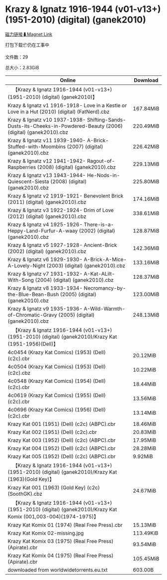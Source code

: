 # Krazy & Ignatz 1916-1944 (v01-v13+) (1951-2010) (digital) (ganek2010)

[磁力链接⬇Magnet Link](magnet:?xt=urn:btih:499c6e2674362697e3bebf36cedca558f4be9c42&dn=Krazy%20%26%20Ignatz%201916-1944%20%28v01-v13%2B%29%20%281951-2010%29%20%28digital%29%20%28ganek2010%29)

打包下载📦仍在工事中

文件数：29

总大小：2.83GiB

Online | Download
--- | ---
&emsp;【Krazy & Ignatz 1916-1944 (v01-v13+) (1951-2010) (digital) (ganek2010)】 | 
Krazy & Ignatz v1 1916-1918- Love in a Kestle or Love in a Hut (2010) (digital) (FatNerd).cbz | 167.84MiB
Krazy & Ignatz v10 1937-1938- Shifting-Sands-Dusts-its-Cheeks-in-Powdered-Beauty (2006) (digital) (ganek2010).cbz | 220.49MiB
Krazy & Ignatz v11 1939-1940- A-Brick-Stuffed-with-Moombins (2007) (digital) (ganek2010).cbz | 226.42MiB
Krazy & Ignatz v12 1941-1942- Ragout-of-Raspberries (2008) (digital) (ganek2010).cbz | 229.13MiB
Krazy & Ignatz v13 1943-1944- He-Nods-in-Quiescent-Siesta (2008) (digital) (ganek2010).cbz | 225.80MiB
Krazy & Ignatz v2 1919-1921- Benevolent Brick (2011) (digital) (ganek2010).cbz | 174.16MiB
Krazy & Ignatz v3 1922-1924- Drim of Love (2012) (digital) (ganek2010).cbz | 338.61MiB
Krazy & Ignatz v4 1925-1926- There-is-a-Heppy-Land-Furfur-A-waay (2002) (digital) (ganek2010).cbz | 128.87MiB
Krazy & Ignatz v5 1927-1928- Ancient-Brick (2002) (digital) (ganek2010).cbz | 142.36MiB
Krazy & Ignatz v6 1929-1930- A-Brick-A-Mice-A-Lovely-Night (2003) (digital) (ganek2010).cbz | 133.16MiB
Krazy & Ignatz v7 1931-1932- A-Kat-ALilt-With-Song (2004) (digital) (ganek2010).cbz | 128.37MiB
Krazy & Ignatz v8 1933-1934- Necromancy-by-the-Blue-Bean-Bush (2005) (digital) (ganek2010).cbz | 123.00MiB
Krazy & Ignatz v9 1935-1936- A-Wild-Warmth-of-Chromatic-Gravy (2005) (digital) (ganek2010).cbz | 248.13MiB
&emsp;【Krazy & Ignatz 1916-1944 (v01-v13+) (1951-2010) (digital) (ganek2010)/Krazy Kat (1951-1956)(Dell)】 | 
4c0454 (Krazy Kat Comics) (1953) (Dell) (c2c).cbr | 20.12MiB
4c0504 (Krazy Kat Comics) (1953) (Dell) (c2c).cbz | 10.22MiB
4c0548 (Krazy Kat Comics) (1954) (Dell) (c2c).cbr | 18.44MiB
4c0619 (Krazy Kat Comics) (1955) (Dell) (c2c).cbr | 13.56MiB
4c0696 (Krazy Kat Comics) (1956) (Dell) (c2c).cbr | 13.14MiB
Krazy Kat 001 (1951) (Dell) (c2c) (ABPC).cbr | 18.46MiB
Krazy Kat 002 (1951) (Dell) (c2c).cbr | 20.83MiB
Krazy Kat 003 (1952) (Dell) (c2c) (ABPC).cbr | 17.95MiB
Krazy Kat 004 (1952) (Dell) (c2c) (ABPC).cbr | 28.28MiB
Krazy Kat 005 (1952) (Dell) (c2c) (ABPC).cbr | 9.92MiB
&emsp;【Krazy & Ignatz 1916-1944 (v01-v13+) (1951-2010) (digital) (ganek2010)/Krazy Kat (1963)(Gold Key)】 | 
Krazy Kat 001 (1963) (Gold Key) (c2c) (SoothGK).cbz | 24.67MiB
&emsp;【Krazy & Ignatz 1916-1944 (v01-v13+) (1951-2010) (digital) (ganek2010)/Krazy Kat Komix (001,003-004)(1974-1975)】 | 
Krazy Kat Komix 01 (1974) (Real Free Press).cbr | 15.13MiB
Krazy Kat Komix 02-missing.jpg | 113.49KiB
Krazy Kat Komix 03 (1975) (Real Free Press) (Apirate).cbr | 93.54MiB
Krazy Kat Komix 04 (1975) (Real Free Press) (Apirate).cbr | 105.45MiB
downloaded from worldwidetorrents.eu.txt | 603.00B